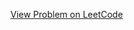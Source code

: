[View Problem on LeetCode](https://leetcode.com/problems/minimum-number-of-increments-on-subarrays-to-form-a-target-array/)